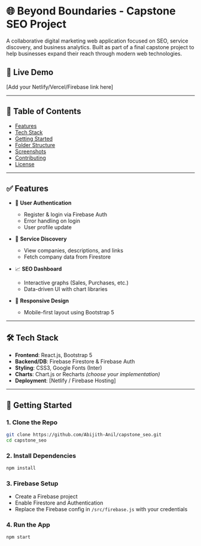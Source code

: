 # 🌐 Beyond Boundaries - Capstone SEO Project

A collaborative digital marketing web application focused on SEO, service discovery, and business analytics. Built as part of a final capstone project to help businesses expand their reach through modern web technologies.

## 🚀 Live Demo
[Add your Netlify/Vercel/Firebase link here]

---

## 📌 Table of Contents
- [Features](#features)
- [Tech Stack](#tech-stack)
- [Getting Started](#getting-started)
- [Folder Structure](#folder-structure)
- [Screenshots](#screenshots)
- [Contributing](#contributing)
- [License](#license)

---

## ✅ Features

- 🔐 **User Authentication**
  - Register & login via Firebase Auth
  - Error handling on login
  - User profile update

- 📄 **Service Discovery**
  - View companies, descriptions, and links
  - Fetch company data from Firestore

- 📈 **SEO Dashboard**
  - Interactive graphs (Sales, Purchases, etc.)
  - Data-driven UI with chart libraries

- 📱 **Responsive Design**
  - Mobile-first layout using Bootstrap 5

---

## 🛠️ Tech Stack

- **Frontend**: React.js, Bootstrap 5
- **Backend/DB**: Firebase Firestore & Firebase Auth
- **Styling**: CSS3, Google Fonts (Inter)
- **Charts**: Chart.js or Recharts *(choose your implementation)*
- **Deployment**: [Netlify / Firebase Hosting]

---

## 🧰 Getting Started

### 1. Clone the Repo
```bash
git clone https://github.com/Abijith-Anil/capstone_seo.git
cd capstone_seo
````

### 2. Install Dependencies

```bash
npm install
```

### 3. Firebase Setup

* Create a Firebase project
* Enable Firestore and Authentication
* Replace the Firebase config in `/src/firebase.js` with your credentials

### 4. Run the App

```bash
npm start
```